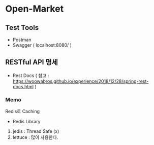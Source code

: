# Open-Market
## Test Tools
- Postman
- Swagger ( localhost:8080/ )
## RESTful API 명세
- Rest Docs ( 참고 : https://woowabros.github.io/experience/2018/12/28/spring-rest-docs.html )
### Memo
Redis로 Caching
- Redis Library 
1. jedis : Thread Safe (x)
2. lettuce : 많이 사용한다.

